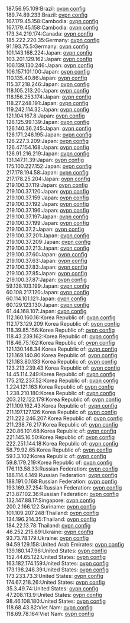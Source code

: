 187.56.95.109:Brazil: [ovpn config](vpn/187_56_95_109.ovpn)  
189.74.89.233:Brazil: [ovpn config](vpn/189_74_89_233.ovpn)  
167.179.45.158:Cambodia: [ovpn config](vpn/167_179_45_158.ovpn)  
167.179.45.158:Cambodia: [ovpn config](vpn/167_179_45_158.ovpn)  
173.34.219.174:Canada: [ovpn config](vpn/173_34_219_174.ovpn)  
185.222.220.35:Germany: [ovpn config](vpn/185_222_220_35.ovpn)  
91.193.75.5:Germany: [ovpn config](vpn/91_193_75_5.ovpn)  
101.143.168.224:Japan: [ovpn config](vpn/101_143_168_224.ovpn)  
103.201.129.162:Japan: [ovpn config](vpn/103_201_129_162.ovpn)  
106.139.130.246:Japan: [ovpn config](vpn/106_139_130_246.ovpn)  
106.157.101.100:Japan: [ovpn config](vpn/106_157_101_100.ovpn)  
110.135.40.86:Japan: [ovpn config](vpn/110_135_40_86.ovpn)  
115.37.218.246:Japan: [ovpn config](vpn/115_37_218_246.ovpn)  
118.105.213.20:Japan: [ovpn config](vpn/118_105_213_20.ovpn)  
118.156.253.174:Japan: [ovpn config](vpn/118_156_253_174.ovpn)  
118.27.248.191:Japan: [ovpn config](vpn/118_27_248_191.ovpn)  
119.242.114.32:Japan: [ovpn config](vpn/119_242_114_32.ovpn)  
121.104.167.8:Japan: [ovpn config](vpn/121_104_167_8.ovpn)  
126.125.99.139:Japan: [ovpn config](vpn/126_125_99_139.ovpn)  
126.140.36.245:Japan: [ovpn config](vpn/126_140_36_245.ovpn)  
126.171.246.195:Japan: [ovpn config](vpn/126_171_246_195.ovpn)  
126.227.3.209:Japan: [ovpn config](vpn/126_227_3_209.ovpn)  
126.47.154.168:Japan: [ovpn config](vpn/126_47_154_168.ovpn)  
126.91.216.219:Japan: [ovpn config](vpn/126_91_216_219.ovpn)  
131.147.11.39:Japan: [ovpn config](vpn/131_147_11_39.ovpn)  
175.100.227.152:Japan: [ovpn config](vpn/175_100_227_152.ovpn)  
217.178.194.58:Japan: [ovpn config](vpn/217_178_194_58.ovpn)  
217.178.25.204:Japan: [ovpn config](vpn/217_178_25_204.ovpn)  
219.100.37.119:Japan: [ovpn config](vpn/219_100_37_119.ovpn)  
219.100.37.120:Japan: [ovpn config](vpn/219_100_37_120.ovpn)  
219.100.37.159:Japan: [ovpn config](vpn/219_100_37_159.ovpn)  
219.100.37.192:Japan: [ovpn config](vpn/219_100_37_192.ovpn)  
219.100.37.196:Japan: [ovpn config](vpn/219_100_37_196.ovpn)  
219.100.37.197:Japan: [ovpn config](vpn/219_100_37_197.ovpn)  
219.100.37.199:Japan: [ovpn config](vpn/219_100_37_199.ovpn)  
219.100.37.2:Japan: [ovpn config](vpn/219_100_37_2.ovpn)  
219.100.37.201:Japan: [ovpn config](vpn/219_100_37_201.ovpn)  
219.100.37.209:Japan: [ovpn config](vpn/219_100_37_209.ovpn)  
219.100.37.213:Japan: [ovpn config](vpn/219_100_37_213.ovpn)  
219.100.37.60:Japan: [ovpn config](vpn/219_100_37_60.ovpn)  
219.100.37.63:Japan: [ovpn config](vpn/219_100_37_63.ovpn)  
219.100.37.83:Japan: [ovpn config](vpn/219_100_37_83.ovpn)  
219.100.37.85:Japan: [ovpn config](vpn/219_100_37_85.ovpn)  
219.100.37.87:Japan: [ovpn config](vpn/219_100_37_87.ovpn)  
59.138.103.199:Japan: [ovpn config](vpn/59_138_103_199.ovpn)  
60.108.217.120:Japan: [ovpn config](vpn/60_108_217_120.ovpn)  
60.114.101.121:Japan: [ovpn config](vpn/60_114_101_121.ovpn)  
60.129.123.130:Japan: [ovpn config](vpn/60_129_123_130.ovpn)  
61.44.168.107:Japan: [ovpn config](vpn/61_44_168_107.ovpn)  
112.160.160.16:Korea Republic of: [ovpn config](vpn/112_160_160_16.ovpn)  
112.173.129.209:Korea Republic of: [ovpn config](vpn/112_173_129_209.ovpn)  
118.39.85.156:Korea Republic of: [ovpn config](vpn/118_39_85_156.ovpn)  
118.43.239.162:Korea Republic of: [ovpn config](vpn/118_43_239_162.ovpn)  
118.46.75.162:Korea Republic of: [ovpn config](vpn/118_46_75_162.ovpn)  
121.130.148.34:Korea Republic of: [ovpn config](vpn/121_130_148_34.ovpn)  
121.169.140.80:Korea Republic of: [ovpn config](vpn/121_169_140_80.ovpn)  
121.183.80.133:Korea Republic of: [ovpn config](vpn/121_183_80_133.ovpn)  
123.213.239.43:Korea Republic of: [ovpn config](vpn/123_213_239_43.ovpn)  
14.45.114.249:Korea Republic of: [ovpn config](vpn/14_45_114_249.ovpn)  
175.212.237.52:Korea Republic of: [ovpn config](vpn/175_212_237_52.ovpn)  
1.224.121.163:Korea Republic of: [ovpn config](vpn/1_224_121_163.ovpn)  
1.238.210.180:Korea Republic of: [ovpn config](vpn/1_238_210_180.ovpn)  
203.212.122.179:Korea Republic of: [ovpn config](vpn/203_212_122_179.ovpn)  
211.109.162.43:Korea Republic of: [ovpn config](vpn/211_109_162_43.ovpn)  
211.197.127.126:Korea Republic of: [ovpn config](vpn/211_197_127_126.ovpn)  
211.222.246.207:Korea Republic of: [ovpn config](vpn/211_222_246_207.ovpn)  
211.238.76.217:Korea Republic of: [ovpn config](vpn/211_238_76_217.ovpn)  
220.86.101.68:Korea Republic of: [ovpn config](vpn/220_86_101_68.ovpn)  
221.145.16.50:Korea Republic of: [ovpn config](vpn/221_145_16_50.ovpn)  
222.251.144.18:Korea Republic of: [ovpn config](vpn/222_251_144_18.ovpn)  
58.79.92.65:Korea Republic of: [ovpn config](vpn/58_79_92_65.ovpn)  
59.1.3.102:Korea Republic of: [ovpn config](vpn/59_1_3_102.ovpn)  
59.8.179.219:Korea Republic of: [ovpn config](vpn/59_8_179_219.ovpn)  
176.113.58.33:Russian Federation: [ovpn config](vpn/176_113_58_33.ovpn)  
188.114.4.149:Russian Federation: [ovpn config](vpn/188_114_4_149.ovpn)  
188.191.0.168:Russian Federation: [ovpn config](vpn/188_191_0_168.ovpn)  
193.169.37.254:Russian Federation: [ovpn config](vpn/193_169_37_254.ovpn)  
213.87.102.36:Russian Federation: [ovpn config](vpn/213_87_102_36.ovpn)  
132.147.88.17:Singapore: [ovpn config](vpn/132_147_88_17.ovpn)  
200.2.166.122:Suriname: [ovpn config](vpn/200_2_166_122.ovpn)  
101.109.207.248:Thailand: [ovpn config](vpn/101_109_207_248.ovpn)  
134.196.214.35:Thailand: [ovpn config](vpn/134_196_214_35.ovpn)  
184.22.13.78:Thailand: [ovpn config](vpn/184_22_13_78.ovpn)  
46.252.215.69:Ukraine: [ovpn config](vpn/46_252_215_69.ovpn)  
93.73.78.179:Ukraine: [ovpn config](vpn/93_73_78_179.ovpn)  
94.59.129.158:United Arab Emirates: [ovpn config](vpn/94_59_129_158.ovpn)  
139.180.147.96:United States: [ovpn config](vpn/139_180_147_96.ovpn)  
152.44.65.122:United States: [ovpn config](vpn/152_44_65_122.ovpn)  
163.182.174.159:United States: [ovpn config](vpn/163_182_174_159.ovpn)  
173.198.248.39:United States: [ovpn config](vpn/173_198_248_39.ovpn)  
173.233.73.3:United States: [ovpn config](vpn/173_233_73_3.ovpn)  
174.67.218.26:United States: [ovpn config](vpn/174_67_218_26.ovpn)  
35.3.49.74:United States: [ovpn config](vpn/35_3_49_74.ovpn)  
47.208.113.9:United States: [ovpn config](vpn/47_208_113_9.ovpn)  
98.46.108.180:United States: [ovpn config](vpn/98_46_108_180.ovpn)  
118.68.43.82:Viet Nam: [ovpn config](vpn/118_68_43_82.ovpn)  
118.69.78.164:Viet Nam: [ovpn config](vpn/118_69_78_164.ovpn)  
